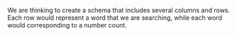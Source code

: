 We are thinking to create a schema that includes several columns and rows. Each row would represent a word that we are searching, while each word would corresponding to a number count. 
